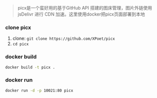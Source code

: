 > picx是一个蛮好用的基于GitHub API 搭建的图床管理，图片外链使用 jsDelivr 进行 CDN 加速。这里使用docker把picx页面部署到本地


### clone picx
1. clone: `git clone https://github.com/XPoet/picx`
2. `cd picx` 

### docker build
```bash
docker build -t picx .
```

### docker run
```bash
docker run -d -p 10021:80 picx
```